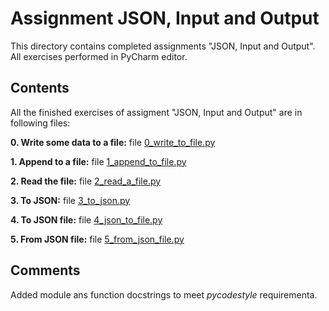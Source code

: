 # Assignment JSON, Input and Output

This directory contains completed assignments "JSON, Input and Output". 
All exercises performed in PyCharm editor.

## Contents

All the finished exercises of assigment "JSON, Input and Output" are in following files:

**0. Write some data to a file:** file [0_write_to_file.py](./0_write_to_file.py)

**1. Append to a file:** file [1_append_to_file.py](./1_append_to_file.py)

**2. Read the file:** file [2_read_a_file.py](./2_read_a_file.py)

**3. To JSON:** file [3_to_json.py](./3_to_json.py)

**4. To JSON file:** file [4_json_to_file.py](./4_json_to_file.py)

**5. From JSON file:** file [5_from_json_file.py](./5_from_json_file.py)

## Comments

Added module ans function docstrings to meet _pycodestyle_ requirementa.
